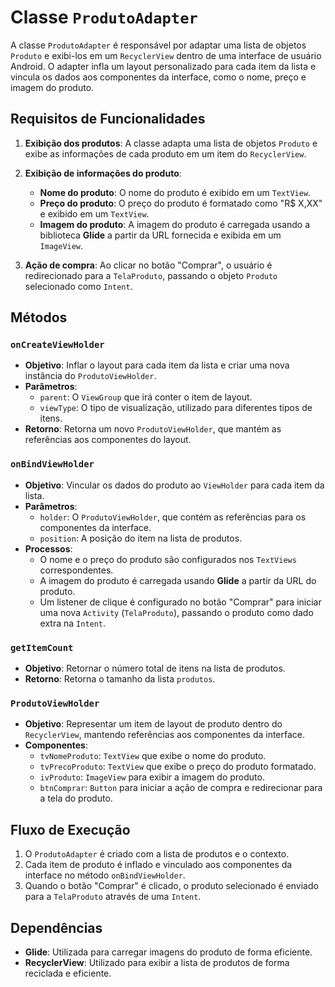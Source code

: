 # Classe `ProdutoAdapter`

A classe `ProdutoAdapter` é responsável por adaptar uma lista de objetos `Produto` e exibi-los em um `RecyclerView` dentro de uma interface de usuário Android. O adapter infla um layout personalizado para cada item da lista e vincula os dados aos componentes da interface, como o nome, preço e imagem do produto.

## Requisitos de Funcionalidades

1. **Exibição dos produtos**: A classe adapta uma lista de objetos `Produto` e exibe as informações de cada produto em um item do `RecyclerView`.
   
2. **Exibição de informações do produto**:
   - **Nome do produto**: O nome do produto é exibido em um `TextView`.
   - **Preço do produto**: O preço do produto é formatado como "R$ X,XX" e exibido em um `TextView`.
   - **Imagem do produto**: A imagem do produto é carregada usando a biblioteca **Glide** a partir da URL fornecida e exibida em um `ImageView`.
   
3. **Ação de compra**: Ao clicar no botão "Comprar", o usuário é redirecionado para a `TelaProduto`, passando o objeto `Produto` selecionado como `Intent`.

## Métodos

### `onCreateViewHolder`
- **Objetivo**: Inflar o layout para cada item da lista e criar uma nova instância do `ProdutoViewHolder`.
- **Parâmetros**:
  - `parent`: O `ViewGroup` que irá conter o item de layout.
  - `viewType`: O tipo de visualização, utilizado para diferentes tipos de itens.
- **Retorno**: Retorna um novo `ProdutoViewHolder`, que mantém as referências aos componentes do layout.

### `onBindViewHolder`
- **Objetivo**: Vincular os dados do produto ao `ViewHolder` para cada item da lista.
- **Parâmetros**:
  - `holder`: O `ProdutoViewHolder`, que contém as referências para os componentes da interface.
  - `position`: A posição do item na lista de produtos.
- **Processos**:
  - O nome e o preço do produto são configurados nos `TextViews` correspondentes.
  - A imagem do produto é carregada usando **Glide** a partir da URL do produto.
  - Um listener de clique é configurado no botão "Comprar" para iniciar uma nova `Activity` (`TelaProduto`), passando o produto como dado extra na `Intent`.

### `getItemCount`
- **Objetivo**: Retornar o número total de itens na lista de produtos.
- **Retorno**: Retorna o tamanho da lista `produtos`.

### `ProdutoViewHolder`
- **Objetivo**: Representar um item de layout de produto dentro do `RecyclerView`, mantendo referências aos componentes da interface.
- **Componentes**:
  - `tvNomeProduto`: `TextView` que exibe o nome do produto.
  - `tvPrecoProduto`: `TextView` que exibe o preço do produto formatado.
  - `ivProduto`: `ImageView` para exibir a imagem do produto.
  - `btnComprar`: `Button` para iniciar a ação de compra e redirecionar para a tela do produto.
  
## Fluxo de Execução

1. O `ProdutoAdapter` é criado com a lista de produtos e o contexto.
2. Cada item de produto é inflado e vinculado aos componentes da interface no método `onBindViewHolder`.
3. Quando o botão "Comprar" é clicado, o produto selecionado é enviado para a `TelaProduto` através de uma `Intent`.

## Dependências

- **Glide**: Utilizada para carregar imagens do produto de forma eficiente.
- **RecyclerView**: Utilizado para exibir a lista de produtos de forma reciclada e eficiente.
